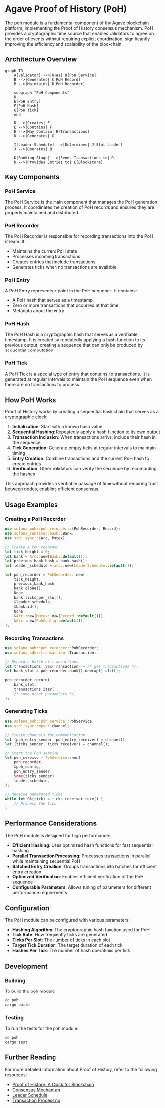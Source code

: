 # Agave Proof of History (PoH)

The poh module is a fundamental component of the Agave blockchain platform, implementing the Proof of History consensus mechanism. PoH provides a cryptographic time source that enables validators to agree on the order of events without requiring explicit coordination, significantly improving the efficiency and scalability of the blockchain.

## Architecture Overview

```mermaid
graph TD
    A[Validator] -->|Uses| B[PoH Service]
    B -->|Generates| C[PoH Record]
    B -->|Maintains| D[PoH Recorder]
    
    subgraph "PoH Components"
    D
    E[PoH Entry]
    F[PoH Hash]
    G[PoH Tick]
    end
    
    D -->|Creates| E
    E -->|Contains| F
    E -->|May Contain| H[Transactions]
    D -->|Generates| G
    
    I[Leader Schedule] -->|Determines| J[Slot Leader]
    J -->|Operates| B
    
    K[Banking Stage] -->|Sends Transactions to| D
    D -->|Provides Entries to| L[Blockstore]
```

## Key Components

### PoH Service
The PoH Service is the main component that manages the PoH generation process. It coordinates the creation of PoH records and ensures they are properly maintained and distributed.

### PoH Recorder
The PoH Recorder is responsible for recording transactions into the PoH stream. It:
- Maintains the current PoH state
- Processes incoming transactions
- Creates entries that include transactions
- Generates ticks when no transactions are available

### PoH Entry
A PoH Entry represents a point in the PoH sequence. It contains:
- A PoH hash that serves as a timestamp
- Zero or more transactions that occurred at that time
- Metadata about the entry

### PoH Hash
The PoH Hash is a cryptographic hash that serves as a verifiable timestamp. It is created by repeatedly applying a hash function to its previous output, creating a sequence that can only be produced by sequential computation.

### PoH Tick
A PoH Tick is a special type of entry that contains no transactions. It is generated at regular intervals to maintain the PoH sequence even when there are no transactions to process.

## How PoH Works

Proof of History works by creating a sequential hash chain that serves as a cryptographic clock:

1. **Initialization**: Start with a known hash value
2. **Sequential Hashing**: Repeatedly apply a hash function to its own output
3. **Transaction Inclusion**: When transactions arrive, include their hash in the sequence
4. **Tick Generation**: Generate empty ticks at regular intervals to maintain timing
5. **Entry Creation**: Combine transactions and the current PoH hash to create entries
6. **Verification**: Other validators can verify the sequence by recomputing the hashes

This approach provides a verifiable passage of time without requiring trust between nodes, enabling efficient consensus.

## Usage Examples

### Creating a PoH Recorder

```rust
use solana_poh::poh_recorder::{PohRecorder, Record};
use solana_runtime::bank::Bank;
use std::sync::{Arc, Mutex};

// Create a PoH recorder
let tick_height = 0;
let bank = Arc::new(Bank::default());
let previous_bank_hash = bank.hash();
let leader_schedule = Arc::new(LeaderSchedule::default());

let poh_recorder = PohRecorder::new(
    tick_height,
    previous_bank_hash,
    bank.clone(),
    None,
    bank.ticks_per_slot(),
    &leader_schedule,
    &bank.id(),
    None,
    &Arc::new(Mutex::new(Record::default())),
    &Arc::new(PohConfig::default()),
);
```

### Recording Transactions

```rust
use solana_poh::poh_recorder::PohRecorder;
use solana_sdk::transaction::Transaction;

// Record a batch of transactions
let transactions: Vec<Transaction> = /* get transactions */;
let bank_slot = poh_recorder.bank().unwrap().slot();

poh_recorder.record(
    bank_slot,
    transactions.iter(),
    /* some other parameters */,
);
```

### Generating Ticks

```rust
use solana_poh::poh_service::PohService;
use std::sync::mpsc::channel;

// Create channels for communication
let (poh_entry_sender, poh_entry_receiver) = channel();
let (ticks_sender, ticks_receiver) = channel();

// Start the PoH service
let poh_service = PohService::new(
    poh_recorder,
    &poh_config,
    poh_entry_sender,
    Some(ticks_sender),
    leader_schedule,
);

// Receive generated ticks
while let Ok(tick) = ticks_receiver.recv() {
    // Process the tick
}
```

## Performance Considerations

The PoH module is designed for high performance:

- **Efficient Hashing**: Uses optimized hash functions for fast sequential hashing
- **Parallel Transaction Processing**: Processes transactions in parallel while maintaining sequential PoH
- **Batched Entry Creation**: Groups transactions into batches for efficient entry creation
- **Optimized Verification**: Enables efficient verification of the PoH sequence
- **Configurable Parameters**: Allows tuning of parameters for different performance requirements

## Configuration

The PoH module can be configured with various parameters:

- **Hashing Algorithm**: The cryptographic hash function used for PoH
- **Tick Rate**: How frequently ticks are generated
- **Ticks Per Slot**: The number of ticks in each slot
- **Target Tick Duration**: The target duration of each tick
- **Hashes Per Tick**: The number of hash operations per tick

## Development

### Building

To build the poh module:

```bash
cd poh
cargo build
```

### Testing

To run the tests for the poh module:

```bash
cd poh
cargo test
```

## Further Reading

For more detailed information about Proof of History, refer to the following resources:

- [Proof of History: A Clock for Blockchain](https://docs.anza.xyz/implemented-proposals/poh)
- [Consensus Mechanism](https://docs.anza.xyz/validator/consensus)
- [Leader Schedule](https://docs.anza.xyz/validator/leader-schedule)
- [Transaction Processing](https://docs.anza.xyz/validator/transaction-processing)